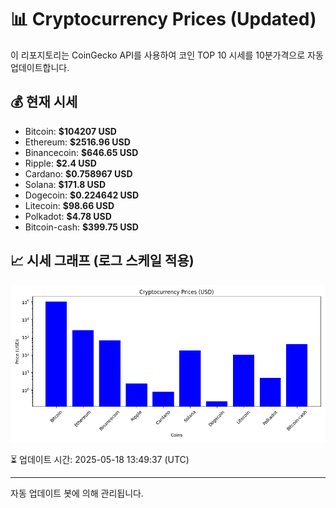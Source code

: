 
# 📊 Cryptocurrency Prices (Updated)

이 리포지토리는 CoinGecko API를 사용하여 코인 TOP 10 시세를 10분가격으로 자동 업데이트합니다.

## 💰 현재 시세
- Bitcoin: **$104207 USD**
- Ethereum: **$2516.96 USD**
- Binancecoin: **$646.65 USD**
- Ripple: **$2.4 USD**
- Cardano: **$0.758967 USD**
- Solana: **$171.8 USD**
- Dogecoin: **$0.224642 USD**
- Litecoin: **$98.66 USD**
- Polkadot: **$4.78 USD**
- Bitcoin-cash: **$399.75 USD**

## 📈 시세 그래프 (로그 스케일 적용)
![Crypto Prices](crypto_prices.png)

⏳ 업데이트 시간: 2025-05-18 13:49:37 (UTC)

---
자동 업데이트 봇에 의해 관리됩니다.
